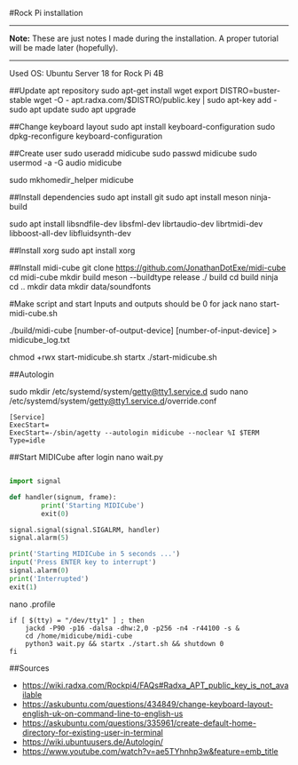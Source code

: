 #Rock Pi installation

---
**Note:** These are just notes I made during the installation. A proper tutorial will be made later (hopefully).

---

Used OS: Ubuntu Server 18 for Rock Pi 4B

##Update apt repository
sudo apt-get install wget
export DISTRO=buster-stable
wget -O - apt.radxa.com/$DISTRO/public.key | sudo apt-key add -
sudo apt update
sudo apt upgrade

##Change keyboard layout
sudo apt install keyboard-configuration
sudo dpkg-reconfigure keyboard-configuration

##Create user
sudo useradd midicube
sudo passwd midicube
sudo usermod -a -G audio midicube

sudo mkhomedir_helper midicube

##Install dependencies
sudo apt install git
sudo apt install meson ninja-build

sudo apt install libsndfile-dev libsfml-dev librtaudio-dev librtmidi-dev libboost-all-dev libfluidsynth-dev

##Install xorg
sudo apt install xorg

##Install midi-cube
git clone https://github.com/JonathanDotExe/midi-cube
cd midi-cube
mkdir build
meson --buildtype release ./ build
cd build
ninja
cd ..
mkdir data
mkdir data/soundfonts

#Make script and start
Inputs and outputs should be 0 for jack
nano start-midi-cube.sh

./build/midi-cube \[number-of-output-device\]  \[number-of-input-device\] > midicube_log.txt

chmod +rwx start-midicube.sh
startx ./start-midicube.sh

##Autologin

sudo mkdir /etc/systemd/system/getty@tty1.service.d
sudo nano /etc/systemd/system/getty@tty1.service.d/override.conf

```
[Service]
ExecStart=
ExecStart=-/sbin/agetty --autologin midicube --noclear %I $TERM
Type=idle
```

##Start MIDICube after login
nano wait.py

```Python

import signal

def handler(signum, frame):
        print('Starting MIDICube')
        exit(0)

signal.signal(signal.SIGALRM, handler)
signal.alarm(5)

print('Starting MIDICube in 5 seconds ...')
input('Press ENTER key to interrupt')
signal.alarm(0)
print('Interrupted')
exit(1)


```

nano .profile

```
if [ $(tty) = "/dev/tty1" ] ; then
    jackd -P90 -p16 -dalsa -dhw:2,0 -p256 -n4 -r44100 -s &
    cd /home/midicube/midi-cube
    python3 wait.py && startx ./start.sh && shutdown 0
fi

```

##Sources
* https://wiki.radxa.com/Rockpi4/FAQs#Radxa_APT_public_key_is_not_available
* https://askubuntu.com/questions/434849/change-keyboard-layout-english-uk-on-command-line-to-english-us
* https://askubuntu.com/questions/335961/create-default-home-directory-for-existing-user-in-terminal
* https://wiki.ubuntuusers.de/Autologin/
* https://www.youtube.com/watch?v=ae5TYhnhp3w&feature=emb_title
